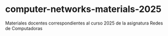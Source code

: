 # computer-networks-materials-2025
Materiales docentes correspondientes al curso 2025 de la asignatura Redes de Computadoras
